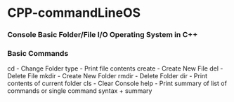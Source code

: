 # CPP-commandLineOS

### Console Basic Folder/File I/O Operating System in C++


### Basic Commands
cd - Change Folder
type - Print file contents
create - Create New File
del - Delete File
mkdir - Create New Folder 
rmdir - Delete Folder
dir - Print contents of current folder
cls - Clear Console
help - Print summary of list of commands or single command syntax + summary